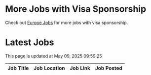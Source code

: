 # More Jobs with Visa Sponsorship

Check out [Europe Jobs](https://github.com/sureshparimi/europejobs#latest-jobs) for more jobs with visa sponsorship.

# Latest Jobs

This page is updated at May 09, 2025 09:59:25

| Job Title | Job Location | Job Link | Job Posted |
| --- | --- | --- | --- |
